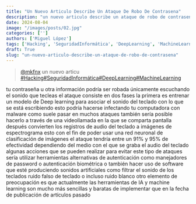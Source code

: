 ```yaml
---
title: "Un Nuevo Articulo Describe Un Ataque De Robo De Contrasena"
description: "un nuevo articulo describe un ataque de robo de contrasena"
date: 2024-08-04
image: "/images/posts/02.jpg"
categories: ['']
authors: ['Miguel López']
tags: ['Hacking', 'SeguridadInformática', 'DeepLearning', 'MachineLearning']
draft: True
slug: "un-nuevo-articulo-describe-un-ataque-de-robo-de-contrasena"
---
```


<blockquote class="tiktok-embed" cite="{https://www.tiktok.com/@mkfnx/video/7265402522330778886}" data-video-id="7265402522330778886" style="max-width: 605px;min-width: 325px;" > <section> <a target="_blank" title="@mkfnx" href="https://www.tiktok.com/@mkfnx?refer=embed">@mkfnx</a> un nuevo articu </section> <a title="Hacking" target="_blank" href="https://www.tiktok.com/tag/Hacking?refer=embed">#Hacking</a><a title="SeguridadInformática" target="_blank" href="https://www.tiktok.com/tag/SeguridadInformática?refer=embed">#SeguridadInformática</a><a title="DeepLearning" target="_blank" href="https://www.tiktok.com/tag/DeepLearning?refer=embed">#DeepLearning</a><a title="MachineLearning" target="_blank" href="https://www.tiktok.com/tag/MachineLearning?refer=embed">#MachineLearning</a> </blockquote> <script async src="https://www.tiktok.com/embed.js"></script>

tu contraseña u otra información podría ser robada únicamente escuchando el sonido que tecleas el ataque consiste en dos fases la primera es entrenar un modelo de Deep learning para asociar el sonido del teclado con lo que se está escribiendo esto podría hacerse infectando tu computadora con malware como suele pasar en muchos ataques también sería posible hacerlo a través de una videollamada en la que se comparta pantalla después convierten los registros de audio del teclado a imágenes de espectrograma esto con el fin de poder usar una red neuronal de clasificación de imágenes el ataque tendría entre un 91% y 95% de efectividad dependiendo del medio con el que se graba el audio del teclado algunas acciones que se pueden realizar  para evitar este tipo de ataques sería utilizar herramientas alternativas de autenticación como manejadores de password o autenticación biométrica o también hacer uso de software que esté produciendo sonidos artificiales como filtrar el sonido de los teclados ruido falso de teclado o incluso ruido blanco otro elemento de preocupación es que actualmente las herramientas de IA y machine learning son mucho más sencillas y baratas de implementar que en la fecha de publicación de artículos pasado 